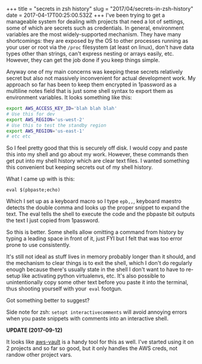 +++
title = "secrets in zsh history"
slug = "2017/04/secrets-in-zsh-history"
date = 2017-04-17T00:25:00.532Z
+++
I've been trying to get a manageable system for dealing with projects that need a lot of settings, some of which are secrets such as credentials. In general, environment variables are the most widely-supported mechanism. They have many shortcomings: they are exposed by the OS to other processes running as your user or root via the `/proc` filesystem (at least on linux), don't have data types other than strings, can't express nesting or arrays easily, etc. However, they can get the job done if you keep things simple.

Anyway one of my main concerns was keeping these secrets relatively secret but also not massively inconvenient for actual development work. My approach so far has been to keep them encrypted in 1password as a multiline notes field that is just some shell syntax to export them as environment variables. It looks something like this:

```sh
export AWS_ACCESS_KEY_ID='blah blah blah'
# Use this for dev
export AWS_REGION='us-west-2'
# Use this to test the standby region
export AWS_REGION='us-east-1'
# etc etc
```

So I feel pretty good that this is securely off disk. I would copy and paste this into my shell and go about my work. However, these commands then get put into my shell history which are clear text files. I wanted something this convenient but keeping secrets out of my shell history.

What I came up with is this:

`eval $(pbpaste;echo)`

Which I set up as a keyboard macro so I type `epb,,`, keyboard maestro detects the double comma and looks up the proper snippet to expand the text. The eval tells the shell to execute the code and the pbpaste bit outputs the text I just copied from 1password.

So this is better. Some shells allow omitting a command from history by typing a leading space in front of it, just FYI but I felt that was too error prone to use consistently.

It's still not ideal as stuff lives in memory probably longer than it should, and the mechanism to clear things is to exit the shell, which I don't do regularly enough because there's usually state in the shell I don't want to have to re-setup like activating python virtualenvs, etc. It's also possible to unintentionally copy some other text before you paste it into the terminal, thus shooting yourself with your` eval` footgun.

Got something better to suggest?



Side note for zsh: `setopt interactivecomments` will avoid annoying errors when you paste snippets with comments into an interactive shell.

**UPDATE (2017-09-12)**

It looks like [aws-vault](https://github.com/99designs/aws-vault) is a handy tool for this as well. I've started using it on 2 projects and so far so good, but it only handles the AWS creds, not randow other project vars.
